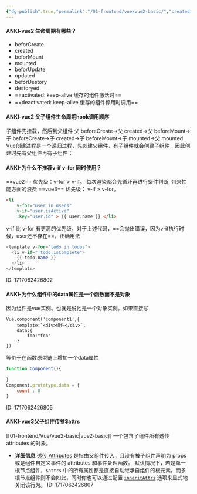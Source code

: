 ```yaml
---
{"dg-publish":true,"permalink":"/01-frontend/vue/vue2-basic/","created":"2024-06-04T23:27:38.546+08:00","updated":"2024-06-04T10:17:25.000+08:00"}
---
```



#### ANKI-vue2 生命周期有哪些？
+ beforCreate
+ created
+ beforMount
+ mounted
+ beforUpdate
+ updated
+ beforDestory
+ destoryed
+ ==activated: keep-alive 缓存的组件激活时==
+ ==deactivated: keep-alive 缓存的组件停用时调用==
<!--ID: 1710296155862-->


#### ANKI-vue2 父子组件生命周期hook调用顺序
子组件先挂载，然后到父组件
父 beforeCreate->父 created->父 beforeMount->子 beforeCreate->子 created->子 beforeMount->子 mounted->父 mounted
Vue创建过程是一个递归过程，先创建父组件，有子组件就会创建子组件，因此创建时先有父组件再有子组件；
<!--ID: 1710296155867-->

#### ANKI-为什么不推荐v-if v-for 同时使用？
==vue2==
优先级：v-for > v-if。 
每次渲染都会先循环再进行条件判断, 带来性能方面的浪费
==vue3==
优先级： v-if > v-for。 
```html
<li 
	v-for="user in users" 
	v-if="user.isActive" 
	:key="user.id" > {{ user.name }} </li>
```
v-if 比 v-for 有更高的优先级，对于上述代码，==会抛出错误，因为v-if执行时候，user还不存在==，正确用法
```java
<template v-for="todo in todos">
  <li v-if="!todo.isComplete">
    {{ todo.name }}
  </li>
</template>
```
ID: 1717062426802


#### ANKI-为什么组件中的data属性是一个函数而不是对象
因为组件是vue实例。也就是说他是一个对象实例。如果直接写
```vue
Vue.component('component1',{
    template:`<div>组件</div>`,
    data:{
        foo:"foo"
    }
})
```
等价于在函数原型链上增加一个data属性
```js
function Component(){
 
}
Component.prototype.data = {
	count : 0
}
```
ID: 1717062426805


#### ANKI-vue3父子组件传参$attrs
[[01-frontend/Vue/vue2-basic\|vue2-basic]]
一个包含了组件所有透传 attributes 的对象。
- **详细信息**
    [透传 Attributes](https://cn.vuejs.org/guide/components/attrs.html) 是指由父组件传入，且没有被子组件声明为 props 或是组件自定义事件的 attributes 和事件处理函数。
    默认情况下，若是单一根节点组件，`$attrs` 中的所有属性都是直接自动继承自组件的根元素。而多根节点组件则不会如此，同时你也可以通过配置 [`inheritAttrs`](https://cn.vuejs.org/api/options-misc.html#inheritattrs) 选项来显式地关闭该行为。
ID: 1717062426807

